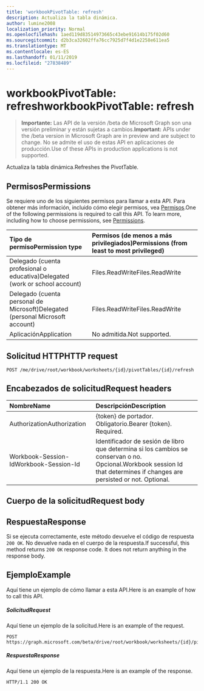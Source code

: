 ```yaml
---
title: 'workbookPivotTable: refresh'
description: Actualiza la tabla dinámica.
author: lumine2008
localization_priority: Normal
ms.openlocfilehash: 1aed119d83514973665c43ebe91614b175f02d60
ms.sourcegitcommit: d2b3ca32602ffa76cc7925d7f4d1e2258e611ea5
ms.translationtype: MT
ms.contentlocale: es-ES
ms.lasthandoff: 01/11/2019
ms.locfileid: "27838489"
---
```

# <a name="workbookpivottable-refresh"></a><span data-ttu-id="d3fee-103">workbookPivotTable: refresh</span><span class="sxs-lookup"><span data-stu-id="d3fee-103">workbookPivotTable: refresh</span></span>

> <span data-ttu-id="d3fee-104">**Importante:** Las API de la versión /beta de Microsoft Graph son una versión preliminar y están sujetas a cambios.</span><span class="sxs-lookup"><span data-stu-id="d3fee-104">**Important:** APIs under the /beta version in Microsoft Graph are in preview and are subject to change.</span></span> <span data-ttu-id="d3fee-105">No se admite el uso de estas API en aplicaciones de producción.</span><span class="sxs-lookup"><span data-stu-id="d3fee-105">Use of these APIs in production applications is not supported.</span></span>

<span data-ttu-id="d3fee-106">Actualiza la tabla dinámica.</span><span class="sxs-lookup"><span data-stu-id="d3fee-106">Refreshes the PivotTable.</span></span>


## <a name="permissions"></a><span data-ttu-id="d3fee-107">Permisos</span><span class="sxs-lookup"><span data-stu-id="d3fee-107">Permissions</span></span>
<span data-ttu-id="d3fee-p102">Se requiere uno de los siguientes permisos para llamar a esta API. Para obtener más información, incluido cómo elegir permisos, vea [Permisos](/graph/permissions-reference).</span><span class="sxs-lookup"><span data-stu-id="d3fee-p102">One of the following permissions is required to call this API. To learn more, including how to choose permissions, see [Permissions](/graph/permissions-reference).</span></span>


|<span data-ttu-id="d3fee-110">Tipo de permiso</span><span class="sxs-lookup"><span data-stu-id="d3fee-110">Permission type</span></span>      | <span data-ttu-id="d3fee-111">Permisos (de menos a más privilegiados)</span><span class="sxs-lookup"><span data-stu-id="d3fee-111">Permissions (from least to most privileged)</span></span>              |
|:--------------------|:---------------------------------------------------------|
|<span data-ttu-id="d3fee-112">Delegado (cuenta profesional o educativa)</span><span class="sxs-lookup"><span data-stu-id="d3fee-112">Delegated (work or school account)</span></span> | <span data-ttu-id="d3fee-113">Files.ReadWrite</span><span class="sxs-lookup"><span data-stu-id="d3fee-113">Files.ReadWrite</span></span>    |
|<span data-ttu-id="d3fee-114">Delegado (cuenta personal de Microsoft)</span><span class="sxs-lookup"><span data-stu-id="d3fee-114">Delegated (personal Microsoft account)</span></span> | <span data-ttu-id="d3fee-115">Files.ReadWrite</span><span class="sxs-lookup"><span data-stu-id="d3fee-115">Files.ReadWrite</span></span>    |
|<span data-ttu-id="d3fee-116">Aplicación</span><span class="sxs-lookup"><span data-stu-id="d3fee-116">Application</span></span> | <span data-ttu-id="d3fee-117">No admitida.</span><span class="sxs-lookup"><span data-stu-id="d3fee-117">Not supported.</span></span> |

## <a name="http-request"></a><span data-ttu-id="d3fee-118">Solicitud HTTP</span><span class="sxs-lookup"><span data-stu-id="d3fee-118">HTTP request</span></span>
<!-- { "blockType": "ignored" } -->
```http
POST /me/drive/root/workbook/worksheets/{id}/pivotTables/{id}/refresh
```
## <a name="request-headers"></a><span data-ttu-id="d3fee-119">Encabezados de solicitud</span><span class="sxs-lookup"><span data-stu-id="d3fee-119">Request headers</span></span>
| <span data-ttu-id="d3fee-120">Nombre</span><span class="sxs-lookup"><span data-stu-id="d3fee-120">Name</span></span>       | <span data-ttu-id="d3fee-121">Descripción</span><span class="sxs-lookup"><span data-stu-id="d3fee-121">Description</span></span>|
|:---------------|:----------|
| <span data-ttu-id="d3fee-122">Authorization</span><span class="sxs-lookup"><span data-stu-id="d3fee-122">Authorization</span></span>  | <span data-ttu-id="d3fee-p103">{token} de portador. Obligatorio.</span><span class="sxs-lookup"><span data-stu-id="d3fee-p103">Bearer {token}. Required.</span></span> |
| <span data-ttu-id="d3fee-125">Workbook-Session-Id</span><span class="sxs-lookup"><span data-stu-id="d3fee-125">Workbook-Session-Id</span></span>  | <span data-ttu-id="d3fee-p104">Identificador de sesión de libro que determina si los cambios se conservan o no. Opcional.</span><span class="sxs-lookup"><span data-stu-id="d3fee-p104">Workbook session Id that determines if changes are persisted or not. Optional.</span></span>|

## <a name="request-body"></a><span data-ttu-id="d3fee-128">Cuerpo de la solicitud</span><span class="sxs-lookup"><span data-stu-id="d3fee-128">Request body</span></span>

## <a name="response"></a><span data-ttu-id="d3fee-129">Respuesta</span><span class="sxs-lookup"><span data-stu-id="d3fee-129">Response</span></span>

<span data-ttu-id="d3fee-p105">Si se ejecuta correctamente, este método devuelve el código de respuesta `200 OK`. No devuelve nada en el cuerpo de la respuesta.</span><span class="sxs-lookup"><span data-stu-id="d3fee-p105">If successful, this method returns `200 OK` response code. It does not return anything in the response body.</span></span>

## <a name="example"></a><span data-ttu-id="d3fee-132">Ejemplo</span><span class="sxs-lookup"><span data-stu-id="d3fee-132">Example</span></span>
<span data-ttu-id="d3fee-133">Aquí tiene un ejemplo de cómo llamar a esta API.</span><span class="sxs-lookup"><span data-stu-id="d3fee-133">Here is an example of how to call this API.</span></span>
##### <a name="request"></a><span data-ttu-id="d3fee-134">Solicitud</span><span class="sxs-lookup"><span data-stu-id="d3fee-134">Request</span></span>
<span data-ttu-id="d3fee-135">Aquí tiene un ejemplo de la solicitud.</span><span class="sxs-lookup"><span data-stu-id="d3fee-135">Here is an example of the request.</span></span>
<!-- {
  "blockType": "request",
  "name": "workbookpivottable_refresh"
}-->
```http
POST https://graph.microsoft.com/beta/drive/root/workbook/worksheets/{id}/pivotTables/{id}/refresh
```

##### <a name="response"></a><span data-ttu-id="d3fee-136">Respuesta</span><span class="sxs-lookup"><span data-stu-id="d3fee-136">Response</span></span>
<span data-ttu-id="d3fee-137">Aquí tiene un ejemplo de la respuesta.</span><span class="sxs-lookup"><span data-stu-id="d3fee-137">Here is an example of the response.</span></span>
<!-- {
  "blockType": "response",
  "truncated": true,
  "@odata.type": "microsoft.graph.none"
} -->
```http
HTTP/1.1 200 OK
```
